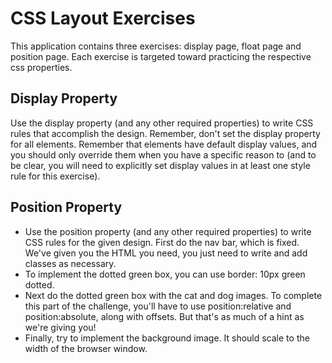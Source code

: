 # CSS Layout Exercises

This application contains three exercises: display page, float page and position page. Each exercise is targeted toward practicing the respective css properties. 

## Display Property

Use the display property (and any other required properties) to write CSS rules that accomplish the design. Remember, don't set the display property for all elements. Remember that elements have default display values, and you should only override them when you have a specific reason to (and to be clear, you will need to explicitly set display values in at least one style rule for this exercise).

## Position Property

* Use the position property (and any other required properties) to write CSS rules for the given design. First do the nav bar, which is fixed. We've given you the HTML you need, you just need to write and add classes as necessary.
* To implement the dotted green box, you can use border: 10px green dotted.
* Next do the dotted green box with the cat and dog images. To complete this part of the challenge, you'll have to use position:relative and position:absolute, along with offsets. But that's as much of a hint as we're giving you!
* Finally, try to implement the background image. It should scale to the width of the browser window. 



